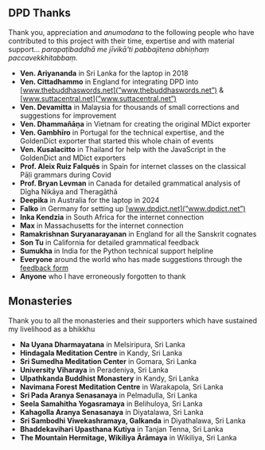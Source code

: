 ## DPD Thanks

Thank you, appreciation and _anumodana_ to the following people who have
contributed to this project with their time, expertise and with material
support… _parapaṭibaddhā me jīvikā'ti pabbajitena abhiṇhaṃ paccavekkhitabbaṃ._

  *  **Ven. Ariyananda** in Sri Lanka for the laptop in 2018
  *  **Ven. Cittadhammo** in England for integrating DPD into [www.thebuddhaswords.net](”www.thebuddhaswords.net”) & [www.suttacentral.net](”www.suttacentral.net”)
  *  **Ven. Devamitta** in Malaysia for thousands of small corrections and suggestions for improvement
  *  **Ven. Dhammañāṇa** in Vietnam for creating the original MDict exporter
  *  **Ven. Gambhīro** in Portugal for the technical expertise, and the GoldenDict exporter that started this whole chain of events
  *  **Ven. Kusalacitto** in Thailand for help with the JavaScript in the GoldenDict and MDict exporters
  *  **Prof. Aleix Ruiz Falqués** in Spain for internet classes on the classical Pāḷi grammars during Covid
  *  **Prof. Bryan Levman** in Canada for detailed grammatical analysis of Dīgha Nikāya and Theragāthā
  *  **Deepika** in Australia for the laptop in 2024
  *  **Falko** in Germany for setting up [www.dpdict.net](”www.dpdict.net”)
  *  **Inka Kendzia** in South Africa for the internet connection
  *  **Max** in Massachusetts for the internet connection
  *  **Ramakrishnan Suryanarayanan** in England for all the Sanskrit cognates
  *  **Son Tu** in California for detailed grammatical feedback
  *  **Sumukha** in India for the Python technical support helpline
  *  **Everyone** around the world who has made suggestions through the [feedback form](”https://docs.google.com/forms/d/e/1FAIpQLSf9boBe7k5tCwq7LdWgBHHGIPVc4ROO5yjVDo1X5LDAxkmGWQ/viewform”)
  *  **Anyone** who I have erroneously forgotten to thank

## Monasteries

Thank you to all the monasteries and their supporters which have sustained my
livelihood as a bhikkhu

  *  **Na Uyana Dharmayatana** in Melsiripura, Sri Lanka
  *  **Hindagala Meditation Centre** in Kandy, Sri Lanka
  *  **Sri Sumedha Meditation Center** in Gomara, Sri Lanka
  *  **University Viharaya** in Peradeniya, Sri Lanka
  *  **Ulpathkanda Buddhist Monastery** in Kandy, Sri Lanka
  *  **Navimana Forest Meditation Centre** in Warakapola, Sri Lanka
  *  **Sri Pada Aranya Senasanaya** in Pelmadulla, Sri Lanka
  *  **Seela Samahitha Yogasramaya** in Belihuloya, Sri Lanka
  *  **Kahagolla Aranya Senasanaya** in Diyatalawa, Sri Lanka
  *  **Sri Sambodhi Viwekashramaya, Galkanda** in Diyathalawa, Sri Lanka
  *  **Bhaddekavihari Upasthana Kutiya** in Tanjan Tenna, Sri Lanka
  *  **The Mountain Hermitage, Wikiliya Ārāmaya** in Wikiliya, Sri Lanka

